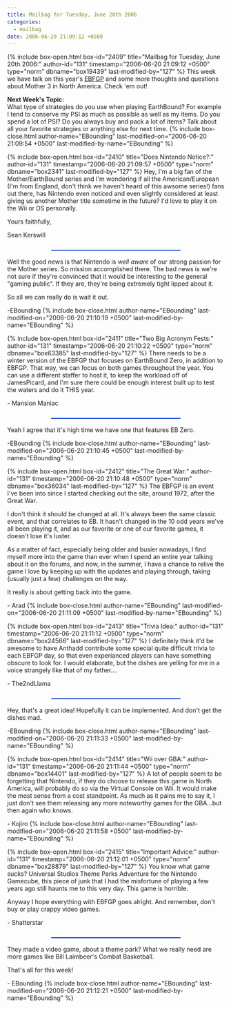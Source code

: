 ```yaml
---
title: Mailbag for Tuesday, June 20th 2006
categories:
  - mailbag
date: 2006-06-20 21:09:12 +0500
---
```

{% include box-open.html box-id="2409" title="Mailbag for Tuesday, June 20th 2006:" author-id="131" timestamp="2006-06-20 21:09:12 +0500" type="norm" dbname="box19439" last-modified-by="127" %}
This week we have talk on this year's <A HREF="/ebfgp/">EBFGP</A> and some more thoughts and questions about Mother 3 in North America. Check 'em out! <P /> <b>Next Week's Topic:</b> <BR /> What type of strategies do you use when playing EarthBound? For example I tend to conserve my PSI as much as possible as well as my items. Do you spend a lot of PSI? Do you always buy and pack a lot of items? Talk about all your favorite strategies or anything else for next time.
{% include box-close.html author-name="EBounding" last-modified-on="2006-06-20 21:09:54 +0500" last-modified-by-name="EBounding" %}

{% include box-open.html box-id="2410" title="Does Nintendo Notice?:" author-id="131" timestamp="2006-06-20 21:09:57 +0500" type="norm" dbname="box2341" last-modified-by="127" %}
Hey, I'm a big fan of the Mother/EarthBound series and I'm wondering if all the American/European (I'm from England, don't think we haven't heard of this awsome series!) fans out there, has Nintendo even noticed and even slightly considered at least giving us another Mother title sometime in the future? I'd love to play it on the Wii or DS personally. <P /> Yours faithfully, <P /> Sean Kerswill <p /> <center><img src="/mailbag/mbbar.gif" /></center> <p /> Well the good news is that Nintendo is <I>well aware</I> of our strong passion for the Mother series. So mission accomplished there. The bad news is we're not sure if they're convinced that it would be interesting to the general "gaming public". If they are, they're being extremely tight lipped about it. <p /> So all we can really do is wait it out. <p /> -EBounding
{% include box-close.html author-name="EBounding" last-modified-on="2006-06-20 21:10:19 +0500" last-modified-by-name="EBounding" %}

{% include box-open.html box-id="2411" title="Two Big Acronym Fests:" author-id="131" timestamp="2006-06-20 21:10:22 +0500" type="norm" dbname="box63385" last-modified-by="127" %}
There needs to be a winter version of the EBFGP that focuses on EarthBound Zero, in addition to EBFGP. That way, we can focus on both games throughout the year. You can use a different staffer to host it, to keep the workload off of JamesPicard, and I'm sure there could be enough interest built up to test the waters and do it THIS year. <P /> - Mansion Maniac <p /> <center><img src="/mailbag/mbbar.gif" /></center> <p /> Yeah I agree that it's high time we have one that features EB Zero. <P /> -EBounding
{% include box-close.html author-name="EBounding" last-modified-on="2006-06-20 21:10:45 +0500" last-modified-by-name="EBounding" %}

{% include box-open.html box-id="2412" title="The Great War:" author-id="131" timestamp="2006-06-20 21:10:48 +0500" type="norm" dbname="box36034" last-modified-by="127" %}
The EBFGP is an event I've been into since I started checking out the site, around 1972, after the Great War. <P /> I don't think it should be changed at all. It's always been the same classic event, and that correlates to EB. It hasn't changed in the 10 odd years we've all been playing it, and as our favorite or one of our favorite games, it doesn't lose it's luster. <P /> As a matter of fact, especially being older and busier nowadays, I find myself more into the game than ever when I spend an entire year talking about it on the forums, and now, in the summer, I have a chance to relive the game I love by keeping up with the updates and playing through, taking (usually just a few) challenges on the way. <P /> It really is about getting back into the game. <P /> - Arad
{% include box-close.html author-name="EBounding" last-modified-on="2006-06-20 21:11:09 +0500" last-modified-by-name="EBounding" %}

{% include box-open.html box-id="2413" title="Trivia Idea:" author-id="131" timestamp="2006-06-20 21:11:12 +0500" type="norm" dbname="box24566" last-modified-by="127" %}
I definitely think it'd be awesome to have Anthadd contribute some special quite difficult trivia to each EBFGP day, so that even experianced players can have something obscure to look for. I would elaborate, but the dishes are yelling for me in a voice strangely like that of my father.... <P /> - The2ndLlama <p /> <center><img src="/mailbag/mbbar.gif" /></center> <p /> Hey, that's a great idea! Hopefully it can be implemented. And don't get the dishes mad. <p /> -EBounding
{% include box-close.html author-name="EBounding" last-modified-on="2006-06-20 21:11:33 +0500" last-modified-by-name="EBounding" %}

{% include box-open.html box-id="2414" title="Wii over GBA:" author-id="131" timestamp="2006-06-20 21:11:44 +0500" type="norm" dbname="box14401" last-modified-by="127" %}
A lot of people seem to be forgetting that Nintendo, if they do choose to release this game in North America, will probably do so via the Virtual Console on Wii. It would make the most sense from a cost standpoint. As much as it pains me to say it, I just don't see them releasing any more noteworthy games for the GBA...but then again who knows. <P /> - Kojiro
{% include box-close.html author-name="EBounding" last-modified-on="2006-06-20 21:11:58 +0500" last-modified-by-name="EBounding" %}

{% include box-open.html box-id="2415" title="Important Advice:" author-id="131" timestamp="2006-06-20 21:12:01 +0500" type="norm" dbname="box28879" last-modified-by="127" %}
You know what game sucks? Universal Studios Theme Parks Adventure for the Nintendo Gamecube, this piece of junk that I had the misfortune of playing a few years ago still haunts me to this very day. This game is horrible. <P /> Anyway I hope everything with EBFGP goes alright. And remember, don't buy or play crappy video games. <P /> - Shatterstar <p /> <center><img src="/mailbag/mbbar.gif" /></center> <p /> They made a video game, about a theme park? What we really need are more games like Bill Laimbeer's Combat Basketball. <p /> That's all for this week! <p /> - EBounding
{% include box-close.html author-name="EBounding" last-modified-on="2006-06-20 21:12:21 +0500" last-modified-by-name="EBounding" %}
